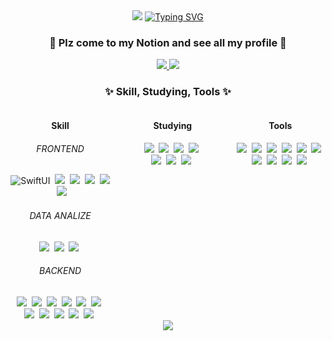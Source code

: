 <div align="center">
	<img src="https://capsule-render.vercel.app/api?type=waving&color=1C9AF7FF&height=100&section=header" />
	<a href="https://git.io/typing-svg"><img src="https://readme-typing-svg.demolab.com?font=Fira+Sans&weight=1000&size=30&duration=1000&pause=1000&color=1C9AF7&center=true&vCenter=true&multiline=true&height=100&lines=IOS+Developer+;Rano-K's+Github" alt="Typing SVG" /></a>
	<h3>🧰 Plz come to my Notion and see all my profile 🧰</h3>
	<a href="mailto:minsoo0704@naver.com">
		<img src="https://img.shields.io/badge/GMail-4285F4?style=for-the-badge&logo=Google&logoColor=white" />
	</a>
	<a href="https://rano-k.notion.site/Rano-K-871962e09b1d48049a7a44288847bbbd?pvs=4">
		<img src="https://img.shields.io/badge/Notion-000000?style=for-the-badge&logo=Notion&logoColor=white" />
	</a>
	<br>
</div>

<body>

<h3 align="center">✨ Skill, Studying, Tools ✨</h3>

<!-- 세 섹션을 가로로 나열하는 컨테이너 -->
<div style="display: flex; justify-content: center; gap: 50px;">
	<!-- Skill 섹션 -->
	<div align="center">
		<h4>Skill</h4>
		<h6>FRONTEND</h6>
		<img alt="SwiftUI" src ="https://img.shields.io/badge/Swift-F05138.svg?&style=for-the-badge&logo=Swift&logoColor=white"/>&nbsp
		<img src ="https://img.shields.io/badge/SwiftUI-034be7.svg?&style=for-the-badge&logo=Swift&logoColor=white"/>&nbsp
		<img src ="https://img.shields.io/badge/Dart-0175C2.svg?&style=for-the-badge&logo=Dart&logoColor=white"/>&nbsp
		<img src="https://img.shields.io/badge/javascript-F7DF1E.svg?style=for-the-badge&logo=javascript&logoColor=20232a" />&nbsp
		<img src ="https://img.shields.io/badge/HTML5-E34F26.svg?&style=for-the-badge&logo=HTML5&logoColor=white"/>&nbsp
		<img src ="https://img.shields.io/badge/R-276DC3.svg?&style=for-the-badge&logo=R&logoColor=white"/>&nbsp
		<h6>DATA ANALIZE</h6>
		<img src="https://img.shields.io/badge/pandas-150458.svg?style=for-the-badge&logo=pandas&logoColor=white" />&nbsp
		<img src="https://img.shields.io/badge/numpy-4d77cf.svg?style=for-the-badge&logo=numpy&logoColor=white" />&nbsp
		<img src="https://img.shields.io/badge/Matplotlib-11557c.svg?style=for-the-badge&logo=Matplotlib&logoColor=white" />&nbsp
		<h6>BACKEND</h6>
		<img src ="https://img.shields.io/badge/Python-3776AB.svg?&style=for-the-badge&logo=Python&logoColor=white"/>&nbsp
		<img src="https://img.shields.io/badge/FastAPI-0009688.svg?style=for-the-badge&logo=FastAPI&logoColor=white" />&nbsp
		<img src="https://img.shields.io/badge/Firebase-DD2C00.svg?style=for-the-badge&logo=Firebase&logoColor=white" />&nbsp
		<img src="https://img.shields.io/badge/MySQL-4479A1.svg?style=for-the-badge&logo=MySQL&logoColor=white" />&nbsp
		<img src="https://img.shields.io/badge/SQLite-003B57.svg?style=for-the-badge&logo=SQLite&logoColor=white" />&nbsp
		<img src="https://img.shields.io/badge/Flask-000000.svg?style=for-the-badge&logo=Flask&logoColor=white" />&nbsp
		<img src="https://img.shields.io/badge/Spring-6DB33F.svg?style=for-the-badge&logo=Spring&logoColor=white" />&nbsp
		<img src="https://img.shields.io/badge/Apache Tomcat-F8DC75.svg?style=for-the-badge&logo=Apache Tomcat&logoColor=black" />&nbsp
		<img src="https://img.shields.io/badge/JSP-150458.svg?style=for-the-badge&logo=pandas&logoColor=white" />&nbsp
		<img src="https://img.shields.io/badge/Amazon RDS-527FFF.svg?style=for-the-badge&logo=Amazon RDS&logoColor=white" />&nbsp
		<img src="https://img.shields.io/badge/Amazon EC2-FF9900.svg?style=for-the-badge&logo=Amazon EC2&logoColor=white" />&nbsp
	</div>
	<!-- Studying 섹션 -->
	<div align="center">
		<h4>Studying</h4>
		<img src="https://img.shields.io/badge/UIKit-2396F3.svg?style=for-the-badge&logo=UIKit&logoColor=white" />&nbsp
		<img src="https://img.shields.io/badge/SwiftUI-F05138.svg?style=for-the-badge&logo=Swift&logoColor=white" />&nbsp
		<img src="https://img.shields.io/badge/Combine-67C52A?style=for-the-badge&logo=Swift&logoColor=white" />&nbsp
		<img src="https://img.shields.io/badge/Flutter-02569B?style=for-the-badge&logo=Flutter&logoColor=white" />&nbsp
		<img src="https://img.shields.io/badge/RxSwift-de0afa?style=for-the-badge&logo=Swift&logoColor=white" />&nbsp
		<img src="https://img.shields.io/badge/Tuist-5900f4?style=for-the-badge&logo=Swift&logoColor=white" />&nbsp
		<img src="https://img.shields.io/badge/TCA-f47600?style=for-the-badge&logo=Swift&logoColor=white" />&nbsp
	</div>
	<!-- Tools 섹션 -->
	<div align="center">
		<h4>Tools</h4>
		<img src="https://img.shields.io/badge/git-F05033.svg?style=for-the-badge&logo=git&logoColor=white" />&nbsp
		<img src="https://img.shields.io/badge/github-181717.svg?style=for-the-badge&logo=github&logoColor=white" />&nbsp
		<img src="https://img.shields.io/badge/Notion-F3F3F3.svg?style=for-the-badge&logo=notion&logoColor=black" />&nbsp
		<img src="https://img.shields.io/badge/Slack-4A154B.svg?style=for-the-badge&logo=Slack&logoColor=white" />&nbsp
		<img src="https://img.shields.io/badge/adobe%20photoshop-08253c.svg?style=for-the-badge&logo=adobe%20photoshop&logoColor=37abff" />&nbsp
		<img src="https://img.shields.io/badge/figma-F24E1E.svg?style=for-the-badge&logo=figma&logoColor=white" />&nbsp
		<img src="https://img.shields.io/badge/VSCode-2C2C32.svg?style=for-the-badge&logo=visual-studio-code&logoColor=22ABF3" />&nbsp
		<img src="https://img.shields.io/badge/jupyter-2C2C32.svg?style=for-the-badge&logo=jupyter&logoColor=F37726" />&nbsp
		<img src="https://img.shields.io/badge/Colab-2C2C32.svg?style=for-the-badge&logo=googlecolab&logoColor=F9AB00" />&nbsp
		<img src="https://img.shields.io/badge/Xcode-147EFB?style=for-the-badge&logo=Xcode&logoColor=white" />&nbsp
	</div>

</div>

<div align="center">
	<img src="https://capsule-render.vercel.app/api?type=waving&color=1C9AF7FF&height=100&section=footer" />
</div>

</body>
